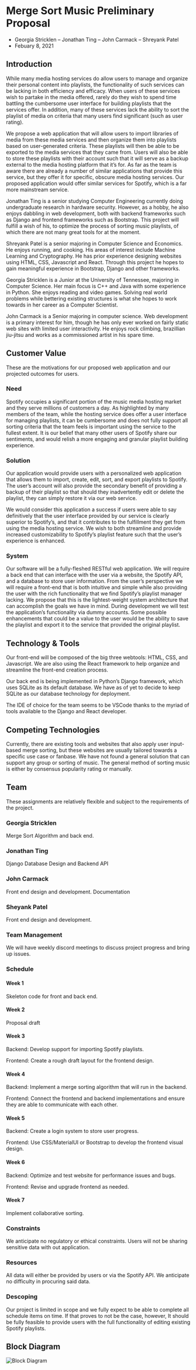 # Merge Sort Music Preliminary Proposal

- Georgia Stricklen – Jonathan Ting – John Carmack – Shreyank Patel
- Febuary 8, 2021

## Introduction

 While many media hosting services do allow users to manage and organize their personal content into
playlists, the functionality of such services can be lacking in both efficiency and efficacy. When users of these
services wish to partake in the media offered, rarely do they wish to spend time battling the cumbersome
user interface for building playlists that the services offer. In addition, many of these services lack the ability
to sort the playlist of media on criteria that many users find significant (such as user rating).

We propose a web application that will allow users to import libraries of media from these media services
and then organize them into playlists based on user-generated criteria. These playlists will then be able to be
exported to the media services that they came from. Users will also be able to store these playlists with their
account such that it will serve as a backup external to the media hosting platform that it’s for. As far as the
team is aware there are already a number of similar applications that provide this service, but they offer it
for specific, obscure media hosting services. Our proposed application would offer similar services for Spotify,
which is a far more mainstream service.

Jonathan Ting is a senior studying Computer Engineering currently
doing undergraduate research in hardware security. However, as a hobby, he also enjoys dabbling in web
development, both with backend frameworks such as Django and frontend frameworks such as Bootstrap.
This project will fulfill a wish of his, to optimize the process of sorting music playlists, of which there are
not many great tools for at the moment.

Shreyank Patel is a senior majoring in Computer Science and Economics. He enjoys running, and cooking.
His areas of interest include Machine Learning and Cryptography. He has prior experience designing websites
using HTML, CSS, Javascript and React. Through this project he hopes to gain meaningful experience in
Bootstrap, Django and other frameworks.

Georgia Stricklen is a Junior at the University of Tennessee,
majoring in Computer Science. Her main focus is C++ and Java with some experience in Python. She
enjoys reading and video games. Solving real world problems while bettering existing structures is what she
hopes to work towards in her career as a Computer Scientist.

John Carmack is a Senior majoring in computer science. Web development is a primary interest for him,
though he has only ever worked on fairly static web sites with limited user interactivity. He enjoys rock
climbing, brazillian jiu-jitsu and works as a commissioned artist in his spare time.

## Customer Value

These are the motivations for our proposed web application and our projected outcomes for users.

### Need

Spotify occupies a significant portion of the music media hosting market and they serve millions of customers
a day. As highlighted by many members of the team, while the hosting service does offer a user interface for
managing playlists, it can be cumbersome and does not fully support all sorting criteria that the team feels
is important using the service to the fullest extent. It is our belief that many other users of Spotify share
our sentiments, and would relish a more engaging and granular playlist building experience.

### Solution

Our application would provide users with a personalized web application that allows them to import, create,
edit, sort, and export playlists to Spotify. The user’s account will also provide the secondary benefit of
providing a backup of their playlist so that should they inadvertently edit or delete the playlist, they can
simply restore it via our web service.

We would consider this application a success if users were able to say definitively that the user interface
provided by our service is clearly superior to Spotify’s, and that it contributes to the fulfillment they get
from using the media hosting service. We wish to both streamline and provide increased customizability to
Spotify’s playlist feature such that the user’s experience is enhanced.

### System

Our software will be a fully-fleshed RESTful web application. We will require a back end that can interface
with the user via a website, the Spotify API, and a database to store user information. From the user’s
perspective we will require a front-end that is both intuitive and simple while also providing the user with the
rich functionality that we find Spotify’s playlist manager lacking. We propose that this is the lightest-weight
system architecture that can accomplish the goals we have in mind. During development we will test the
application’s functionality via dummy accounts. Some possible enhancements that could be a value to the
user would be the ability to save the playlist and export it to the service that provided the original playlist.

## Technology & Tools

Our front-end will be composed of the big three webtools: HTML, CSS, and Javascript. We are also using
the React framework to help organize and streamline the front-end creation process.

Our back end is being implemented in Python’s Django framework, which uses SQLite as its default
database. We have as of yet to decide to keep SQLite as our database technology for deployment.

The IDE of choice for the team seems to be VSCode thanks to the myriad of tools available to the Django
and React developer.

## Competing Technologies

Currently, there are existing tools and websites that also apply user input-based merge sorting, but these websites are usually tailored towards a specific use case or fanbase. We have not found a general solution that can support any group or sorting of music. The general method of sorting music is either by consensus popularity rating or manually.

## Team

These assignments are relatively flexible and subject to the requirements of the project.

### Georgia Stricklen

Merge Sort Algorithm and back end.

### Jonathan Ting

Django Database Design and Backend API

### John Carmack

Front end design and development. Documentation

### Sheyank Patel

Front end design and development.

### Team Management

We will have weekly discord meetings to discuss project progress and bring up issues.

### Schedule

#### Week 1

Skeleton code for front and back end.

#### Week 2

Proposal draft

#### Week 3

Backend: Develop support for importing Spotify playlists.

Frontend: Create a rough draft layout for the frontend design.

#### Week 4

Backend: Implement a merge sorting algorithm that will run in the backend.

Frontend: Connect the frontend and backend implementations and ensure they are able to communicate with each other.

#### Week 5

Backend: Create a login system to store user progress.

Frontend: Use CSS/MaterialUI or Bootstrap to develop the frontend visual design.

#### Week 6

Backend: Optimize and test website for performance issues and bugs.

Frontend: Revise and upgrade frontend as needed.

#### Week 7

Implement collaborative sorting.

### Constraints

We anticipate no regulatory or ethical constraints. Users will not be sharing sensitive data with out application.

### Resources

All data will either be provided by users or via the Spotify API. We anticipate no difficulty in procuring said
data.

### Descoping

Our project is limited in scope and we fully expect to be able to complete all schedule items on time. If that
proves to not be the case, however, It should be fully feasible to provide users with the full functionality of
editing existing Spotify playlists.

## Block Diagram

![Block Diagram](/blockdiagram.jpg)
